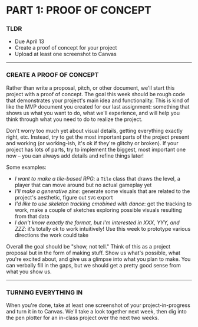 # PART 1: PROOF OF CONCEPT  

### TLDR  
* Due April 13  
* Create a proof of concept for your project  
* Upload at least one screenshot to Canvas  

***

### CREATE A PROOF OF CONCEPT  
Rather than write a proposal, pitch, or other document, we'll start this project with a proof of concept. The goal this week should be rough code that demonstrates your project's main idea and functionality. This is kind of like the MVP document you created for our last assignment: something that shows us what you want to do, what we'll experience, and will help you think through what you need to do to realize the project.

Don't worry too much yet about visual details, getting everything exactly right, etc. Instead, try to get the most important parts of the project present and working (or working-ish, it's ok if they're glitchy or broken). If your project has lots of parts, try to implement the biggest, most important one now – you can always add details and refine things later!

Some examples:  
* *I want to make a tile-based RPG*: a `Tile` class that draws the level, a player that can move around but no actual gameplay yet  
* *I'll make a generative zine*: generate some visuals that are related to the project's aesthetic, figure out `SVG` export  
* *I'd like to use skeleton tracking cmobined with dance*: get the tracking to work, make a couple of sketches exploring possible visuals resulting from that data  
* *I don't know exactly the format, but I'm interested in XXX, YYY, and ZZZ*: it's totally ok to work intuitively! Use this week to prototype various directions the work could take  

Overall the goal should be "show, not tell." Think of this as a project proposal but in the form of making stuff. Show us what's possible, what you're excited about, and give us a glimpse into what you plan to make. You can verbally fill in the gaps, but we should get a pretty good sense from what you show us.  

***

### TURNING EVERYTHING IN  
When you're done, take at least one screenshot of your project-in-progress and turn it in to Canvas. We'll take a look together next week, then dig into the pen plotter for an in-class project over the next two weeks.

